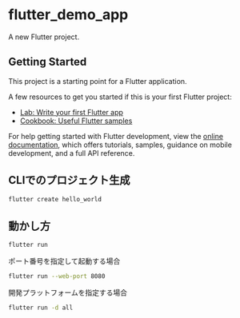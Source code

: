 # flutter_demo_app

A new Flutter project.

## Getting Started

This project is a starting point for a Flutter application.

A few resources to get you started if this is your first Flutter project:

- [Lab: Write your first Flutter app](https://docs.flutter.dev/get-started/codelab)
- [Cookbook: Useful Flutter samples](https://docs.flutter.dev/cookbook)

For help getting started with Flutter development, view the
[online documentation](https://docs.flutter.dev/), which offers tutorials,
samples, guidance on mobile development, and a full API reference.

## CLIでのプロジェクト生成

```bash
flutter create hello_world
```

## 動かし方

```bash
flutter run
```

ポート番号を指定して起動する場合

```bash
flutter run --web-port 8080
```

開発プラットフォームを指定する場合

```bash
flutter run -d all
```
